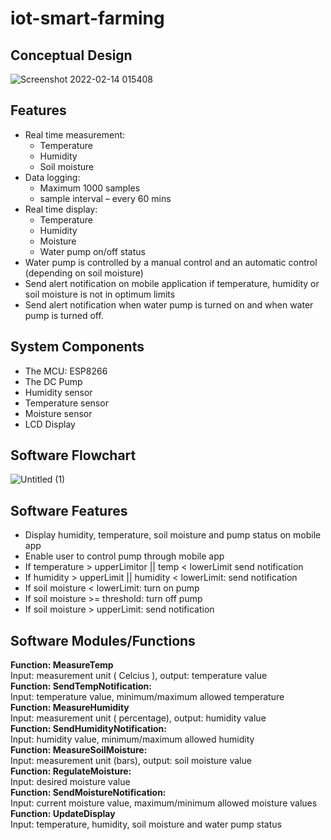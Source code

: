 # iot-smart-farming

## Conceptual Design
![Screenshot 2022-02-14 015408](https://user-images.githubusercontent.com/70487222/153770178-a9ecc946-c31f-47d6-984a-a3d8cbd99e1f.png)

## Features
- Real time measurement:
  - Temperature
  - Humidity
  - Soil moisture
- Data logging:
  - Maximum 1000 samples
  - sample interval – every 60 mins
- Real time display:
  - Temperature
  - Humidity
  - Moisture
  - Water pump on/off status
- Water pump is controlled by a manual control and an automatic control (depending on soil moisture)
- Send alert notification on mobile application if temperature, humidity or soil moisture is not in optimum limits
- Send alert notification when water pump is turned on and when water pump is turned off.

## System Components
- The MCU: ESP8266
- The DC Pump
- Humidity sensor 
- Temperature sensor
- Moisture sensor
- LCD Display

## Software Flowchart
![Untitled (1)](https://user-images.githubusercontent.com/70487222/153769987-5e88e035-2681-4174-aa15-c29b2d415921.jpg)

## Software Features
- Display humidity, temperature, soil moisture and pump status on mobile app
- Enable user to control pump through mobile app
- If temperature > upperLimitor || temp < lowerLimit send notification
- If humidity > upperLimit || humidity < lowerLimit: send notification
- If soil moisture < lowerLimit: turn on pump
- If soil moisture >= threshold: turn off pump
- If soil moisture > upperLimit: send notification

## Software Modules/Functions
**Function: MeasureTemp**   
Input: measurement unit ( Celcius ), output: temperature value   
**Function: SendTempNotification:**   
Input: temperature value, minimum/maximum allowed temperature    
**Function: MeasureHumidity**   
Input: measurement unit ( percentage), output: humidity value   
**Function: SendHumidityNotification:**   
Input: humidity value, minimum/maximum allowed humidity   
**Function: MeasureSoilMoisture:**   
Input: measurement unit (bars), output: soil moisture value   
**Function: RegulateMoisture:**   
Input: desired moisture value   
**Function: SendMoistureNotification:**   
Input: current moisture value, maximum/minimum allowed moisture values   
**Function: UpdateDisplay**   
Input: temperature, humidity, soil moisture and water pump status   

